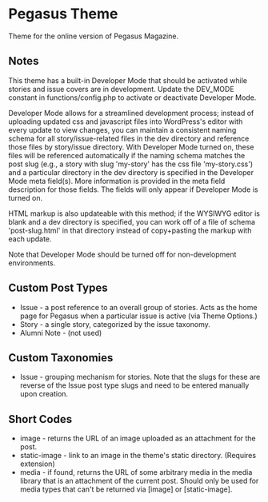 # Pegasus Theme

Theme for the online version of Pegasus Magazine.

## Notes

This theme has a built-in Developer Mode that should be activated while stories and issue covers are in development.  Update the DEV_MODE constant in functions/config.php to activate or deactivate Developer Mode.

Developer Mode allows for a streamlined development process; instead of uploading updated css and javascript files into WordPress's editor with every update to view changes, you can maintain a consistent naming schema for all story/issue-related files in the dev directory and reference those files by story/issue directory.  With Developer Mode turned on, these files will be referenced automatically if the naming schema matches the post slug (e.g., a story with slug 'my-story' has the css file 'my-story.css') and a particular directory in the dev directory is specified in the Developer Mode meta field(s).  More information is provided in the meta field description for those fields.  The fields will only appear if Developer Mode is turned on.

HTML markup is also updateable with this method; if the WYSIWYG editor is blank and a dev directory is specified, you can work off of a file of schema 'post-slug.html' in that directory instead of copy+pasting the markup with each update.

Note that Developer Mode should be turned off for non-development environments.

## Custom Post Types

* Issue - a post reference to an overall group of stories.  Acts as the home page for Pegasus when a particular issue is active (via Theme Options.)
* Story - a single story, categorized by the issue taxonomy.
* Alumni Note - (not used)

## Custom Taxonomies

* Issue - grouping mechanism for stories.  Note that the slugs for these are reverse of the Issue post type slugs and need to be entered manually upon creation.

## Short Codes

* image - returns the URL of an image uploaded as an attachment for the post.
* static-image - link to an image in the theme's static directory.  (Requires extension)
* media - if found, returns the URL of some arbitrary media in the media library that is an attachment of the current post.  Should only be used for media types that can't be returned via [image] or [static-image].